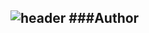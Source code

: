 ![header](https://capsule-render.vercel.app/api?type=slice&color=gradient&text=%20Webtoon-Hub%20%20&height=200&fontSize=100)
###Author
-------------

